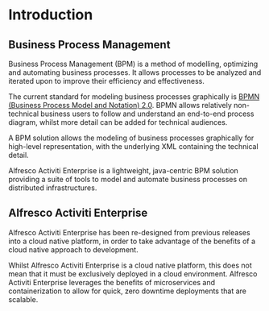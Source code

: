 # Introduction

## Business Process Management
Business Process Management (BPM) is a method of modelling, optimizing and automating business processes. It allows processes to be analyzed and iterated upon to improve their efficiency and effectiveness. 

The current standard for modeling business processes graphically is [BPMN (Business Process Model and Notation) 2.0](http://www.bpmn.org/). BPMN allows relatively non-technical business users to follow and understand an end-to-end process diagram, whilst more detail can be added for technical audiences.

A BPM solution allows the modeling of business processes graphically for high-level representation, with the underlying XML containing the technical detail. 

Alfresco Activiti Enterprise is a lightweight, java-centric BPM solution providing a suite of tools to model and automate business processes on distributed infrastructures.

## Alfresco Activiti Enterprise
Alfresco Activiti Enterprise has been re-designed from previous releases into a cloud native platform, in order to take advantage of the benefits of a cloud native approach to development. 

Whilst Alfresco Activiti Enterprise is a cloud native platform, this does not mean that it must be exclusively deployed in a cloud environment. Alfresco Activiti Enterprise leverages the benefits of microservices and containerization to allow for quick, zero downtime deployments that are scalable.
